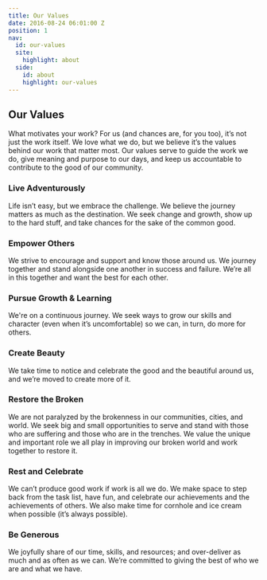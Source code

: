 ```yaml
---
title: Our Values
date: 2016-08-24 06:01:00 Z
position: 1
nav:
  id: our-values
  site:
    highlight: about
  side:
    id: about
    highlight: our-values
---
```


## Our Values

What motivates your work? For us (and chances are, for you too), it’s not just the work itself. We love what we do, but we believe it’s the values behind our work that matter most. Our values serve to guide the work we do, give meaning and purpose to our days, and keep us accountable to contribute to the good of our community.

### Live Adventurously

Life isn’t easy, but we embrace the challenge. We believe the journey matters as much as the destination. We seek change and growth, show up to the hard stuff, and take chances for the sake of the common good.

### Empower Others

We strive to encourage and support and know those around us. We journey together and stand alongside one another in success and failure. We’re all in this together and want the best for each other.

### Pursue Growth & Learning

We're on a continuous journey.  We seek ways to grow our skills and character (even when it’s uncomfortable) so we can, in turn, do more for others.

### Create Beauty

We take time to notice and celebrate the good and the beautiful around us, and we’re moved to create more of it.

### Restore the Broken

We are not paralyzed by the brokenness in our communities, cities, and world. We seek big and small opportunities to serve and stand with those who are suffering and those who are in the trenches. We value the unique and important role we all play in improving our broken world and work together to restore it.

### Rest and Celebrate

We can’t produce good work if work is all we do. We make space to step back from the task list, have fun, and celebrate our achievements and the achievements of others. We also make time for cornhole and ice cream when possible (it’s always possible).

### Be Generous

We joyfully share of our time, skills, and resources; and over-deliver as much and as often as we can. We’re committed to giving the best of who we are and what we have.
